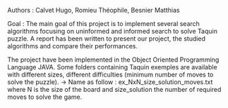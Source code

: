 Authors : Calvet Hugo, Romieu Théophile, Besnier Matthias

Goal : The main goal of this project is to implement several search algorithms focusing on uninformed and informed search to solve Taquin puzzle. A report has been written to present our project, the studied algorithms and compare their performances.

The project have been implemented in the Object Oriented Programming Language JAVA.
Some folders containing Taquin exemples are available with different sizes, different difficulties (minimum number of moves to solve the puzzle). 
-> Name as follow : ex_NxN_size_solution_moves.txt where N is the size of the board and size_solution the number of required moves to solve the game. 
